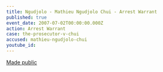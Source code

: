 ```yaml
---
title: Ngudjolo - Mathieu Ngudjolo Chui - Arrest Warrant
published: true
event_date: 2007-07-02T00:00:00.000Z
action: Arrest Warrant
case: the-prosecutor-v-chui
accused: mathieu-ngudjolo-chui
youtube_id:
---
```



[Made public](http://www.icc-cpi.int/iccdocs/doc/doc453054.PDF)